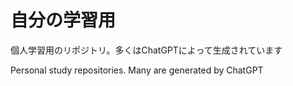 # 自分の学習用

個人学習用のリポジトリ。多くはChatGPTによって生成されています

Personal study repositories. Many are generated by ChatGPT